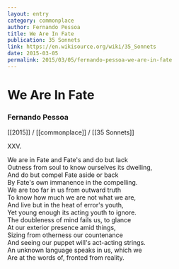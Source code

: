 ```yaml
---
layout: entry
category: commonplace
author: Fernando Pessoa
title: We Are In Fate
publication: 35 Sonnets
link: https://en.wikisource.org/wiki/35_Sonnets
date: 2015-03-05
permalink: 2015/03/05/fernando-pessoa-we-are-in-fate
---
```


# We Are In Fate

### Fernando Pessoa

[[2015]] / [[commonplace]] / [[35 Sonnets]]

XXV. 

We are in Fate and Fate's and do but lack
<br>Outness from soul to know ourselves its dwelling,
<br>And do but compel Fate aside or back
<br>By Fate's own immanence in the compelling.
<br>We are too far in us from outward truth
<br>To know how much we are not what we are,
<br>And live but in the heat of error's youth,
<br>Yet young enough its acting youth to ignore.
<br>The doubleness of mind fails us, to glance
<br>At our exterior presence amid things,
<br>Sizing from otherness our countenance
<br>And seeing our puppet will's act-acting strings.
<br>An unknown language speaks in us, which we
<br>Are at the words of, fronted from reality. 